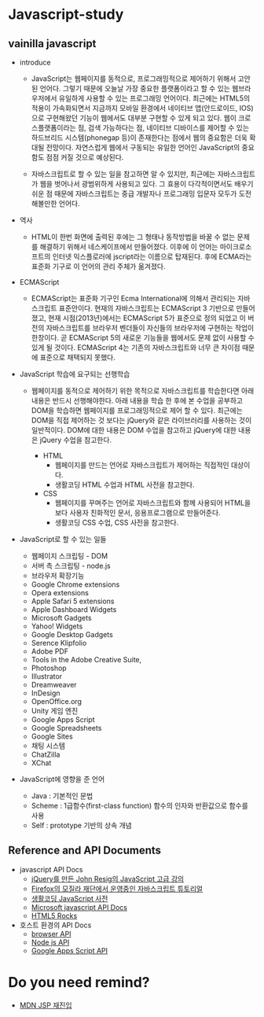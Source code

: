 # Javascript-study

## vainilla javascript

+ introduce
  - JavaScript는 웹페이지를 동적으로, 프로그래밍적으로 제어하기 위해서 고안된 언어다. 그렇기 때문에 오늘날 가장 중요한 플랫폼이라고 할 수 있는 웹브라우저에서 유일하게 사용할 수 있는 프로그래밍 언어이다. 최근에는 HTML5의 적용이 가속화되면서 지금까지 모바일 환경에서 네이티브 앱(안드로이드, IOS)으로 구현해왔던 기능이 웹에서도 대부분 구현할 수 있게 되고 있다. 웹이 크로스플랫폼이라는 점, 검색 가능하다는 점, 네이티브 디바이스를 제어할 수 있는 하드브리드 시스템(phonegap 등)이 존재한다는 점에서 웹의 중요함은 더욱 확대될 전망이다. 자연스럽게 웹에서 구동되는 유일한 언어인 JavaScript의 중요함도 점점 커질 것으로 예상된다.

  - 자바스크립트로 할 수 있는 일을 참고하면 알 수 있지만, 최근에는 자바스크립트가 웹을 벗어나서 광범위하게 사용되고 있다. 그 효용이 다각적이면서도 배우기 쉬운 점 때문에 자바스크립트는 중급 개발자나 프로그래밍 입문자 모두가 도전해볼만한 언어다.

+ 역사
  - HTML이 한번 화면에 출력된 후에는 그 형태나 동작방법을 바꿀 수 없는 문제를 해결하기 위해서 네스케이프에서 만들어졌다. 이후에 이 언어는 마이크로소프트의 인터넷 익스플로러에 jscript라는 이름으로 탑재된다. 후에 ECMA라는 표준화 기구로 이 언어의 관리 주체가 옮겨졌다.

+ ECMAScript
  - ECMAScript는 표준화 기구인 Ecma International에 의해서 관리되는 자바스크립트 표준안이다. 현재의 자바스크립트는 ECMAScript 3 기반으로 만들어졌고, 현재 시점(2013년)에서는 ECMAScript 5가 표준으로 정의 되었고 이 버전의 자바스크립트를 브라우저 벤더들이 자신들의 브라우저에 구현하는 작업이 한창이다. 곧 ECMAScript 5의 새로운 기능들을 웹에서도 문제 없이 사용할 수 있게 될 것이다. ECMAScript 4는 기존의 자바스크립트와 너무 큰 차이점 때문에 표준으로 채택되지 못했다.

+ JavaScript 학습에 요구되는 선행학습
  - 웹페이지를 동적으로 제어하기 위한 목적으로 자바스크립트를 학습한다면 아래 내용은 반드시 선행해야한다. 아래 내용을 학습 한 후에 본 수업을 공부하고 DOM을 학습하면 웹페이지를 프로그래밍적으로 제어 할 수 있다. 최근에는 DOM을 직접 제어하는 것 보다는 jQuery와 같은 라이브러리를 사용하는 것이 일반적이다. DOM에 대한 내용은 DOM 수업을 참고하고 jQuery에 대한 내용은 jQuery 수업을 참고한다.

    + HTML
      - 웹페이지를 만드는 언어로 자바스크립트가 제어하는 직접적인 대상이다.
      - 생활코딩 HTML 수업과 HTML 사전을 참고한다.
    + CSS
      - 웹페이지를 꾸며주는 언어로 자바스크립트와 함께 사용되어 HTML을 보다 사용자 친화적인 문서, 응용프로그램으로 만들어준다.
      - 생활코딩 CSS 수업, CSS 사전을 참고한다.

+ JavaScript로 할 수 있는 일들
  - 웹페이지 스크립팅 - DOM
  - 서버 측 스크립팅 - node.js
  -  브라우저 확장기능
  -  Google Chrome extensions
  -  Opera extensions
  -  Apple Safari 5 extensions
  -  Apple Dashboard Widgets
  -  Microsoft Gadgets
  -  Yahoo! Widgets
  -  Google Desktop Gadgets
  -  Serence Klipfolio
  -  Adobe PDF
  -  Tools in the Adobe Creative Suite,
  -  Photoshop
  -  Illustrator
  -  Dreamweaver
  -  InDesign
  -  OpenOffice.org
  -  Unity 게임 엔진
  -  Google Apps Script
  -  Google Spreadsheets
  -  Google Sites
  -  채팅 시스템
  -  ChatZilla
  -  XChat

+ JavaScript에 영향을 준 언어
  - Java : 기본적인 문법
  - Scheme : 1급함수(first-class function) 함수의 인자와 반환값으로 함수를 사용
  - Self : prototype 기반의 상속 개념

## Reference and API Documents
+ javascript API Docs
  - [jQuery를 만든 John Resig의 JavaScript 고급 강의](http://ejohn.org/apps/learn/) 
  - [Firefox의 모질라 재단에서 운영중인 자바스크립트 튜토리얼](https://developer.mozilla.org/ko/docs/JavaScript/Guide)
  - [생활코딩 JavaScript 사전](http://opentutorials.org/course/50)
  - [Microsoft javascript API Docs](https://docs.microsoft.com/ko-kr/previous-versions/visualstudio/visual-studio-2010/z688wt03(v=vs.100)?redirectedfrom=MSDN)
  - [HTML5 Rocks](http://www.html5rocks.com/ko/)
+ 호스트 환경의 API Docs
  - [browser API](https://developer.mozilla.org/en-US/docs/Web/API)
  - [Node js API](https://nodejs.org/api/)
  - [Google Apps Script API](https://developers.google.com/apps-script/)

# Do you need remind?
+ [MDN JSP 재진입](https://developer.mozilla.org/ko/docs/A_re-introduction_to_JavaScript)